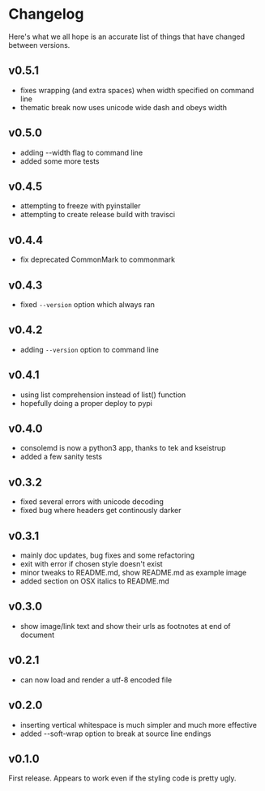 # Changelog

Here's what we all hope is an accurate list of things that have changed
between versions.

## v0.5.1

* fixes wrapping (and extra spaces) when width specified on command line
* thematic break now uses unicode wide dash and obeys width

## v0.5.0

* adding --width flag to command line
* added some more tests

## v0.4.5

* attempting to freeze with pyinstaller
* attempting to create release build with travisci

## v0.4.4

* fix deprecated CommonMark to commonmark

## v0.4.3

* fixed `--version` option which always ran

## v0.4.2

* adding `--version` option to command line

## v0.4.1

* using list comprehension instead of list() function
* hopefully doing a proper deploy to pypi

## v0.4.0

* consolemd is now a python3 app, thanks to tek and kseistrup
* added a few sanity tests

## v0.3.2

* fixed several errors with unicode decoding
* fixed bug where headers get continously darker

## v0.3.1

* mainly doc updates, bug fixes and some refactoring
* exit with error if chosen style doesn't exist
* minor tweaks to README.md, show README.md as example image
* added section on OSX italics to README.md

## v0.3.0

* show image/link text and show their urls as footnotes at end of document

## v0.2.1

* can now load and render a utf-8 encoded file

## v0.2.0

* inserting vertical whitespace is much simpler and much more effective
* added --soft-wrap option to break at source line endings

## v0.1.0

First release. Appears to work even if the styling code is pretty ugly.
